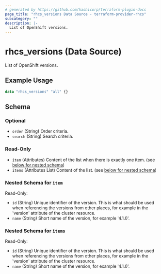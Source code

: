 ```yaml
---
# generated by https://github.com/hashicorp/terraform-plugin-docs
page_title: "rhcs_versions Data Source - terraform-provider-rhcs"
subcategory: ""
description: |-
  List of OpenShift versions.
---
```


# rhcs_versions (Data Source)

List of OpenShift versions.

## Example Usage

```terraform
data "rhcs_versions" "all" {}
```

<!-- schema generated by tfplugindocs -->
## Schema

### Optional

- `order` (String) Order criteria.
- `search` (String) Search criteria.

### Read-Only

- `item` (Attributes) Content of the list when there is exactly one item. (see [below for nested schema](#nestedatt--item))
- `items` (Attributes List) Content of the list. (see [below for nested schema](#nestedatt--items))

<a id="nestedatt--item"></a>
### Nested Schema for `item`

Read-Only:

- `id` (String) Unique identifier of the version. This is what should be used when referencing the versions from other places, for example in the 'version' attribute of the cluster resource.
- `name` (String) Short name of the version, for example '4.1.0'.


<a id="nestedatt--items"></a>
### Nested Schema for `items`

Read-Only:

- `id` (String) Unique identifier of the version. This is what should be used when referencing the versions from other places, for example in the 'version' attribute of the cluster resource.
- `name` (String) Short name of the version, for example '4.1.0'.
